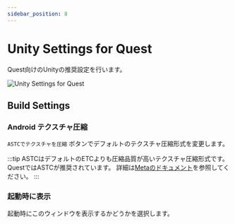 ```yaml
---
sidebar_position: 8
---
```


# Unity Settings for Quest

Quest向けのUnityの推奨設定を行います。

![Unity Settings for Quest](/img/unity_settings_for_quest.png)

## Build Settings

### Android テクスチャ圧縮

`ASTCでテクスチャを圧縮` ボタンでデフォルトのテクスチャ圧縮形式を変更します。

:::tip
ASTCはデフォルトのETCよりも圧縮品質が高いテクスチャ圧縮形式です。QuestではASTCが推奨されています。
詳細は[Metaのドキュメント](https://developer.oculus.com/documentation/unity/unity-conf-settings/#build-settings)を参照してください。
:::

### 起動時に表示

起動時にこのウィンドウを表示するかどうかを選択します。
